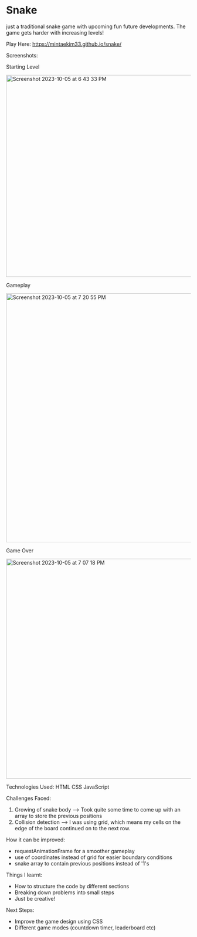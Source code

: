 # Snake
just a traditional snake game with upcoming fun future developments.
The game gets harder with increasing levels!

Play Here: 
https://mintaekim33.github.io/snake/

Screenshots:

Starting Level

<img width="551" alt="Screenshot 2023-10-05 at 6 43 33 PM" src="https://github.com/mintaekim33/snake/assets/142648992/61952244-be64-489d-90f3-c6cc3972f5f5">

Gameplay

<img width="679" alt="Screenshot 2023-10-05 at 7 20 55 PM" src="https://github.com/mintaekim33/snake/assets/142648992/f48a3ba0-51b8-45ef-b273-d57aaaa0e806">

Game Over

<img width="600" alt="Screenshot 2023-10-05 at 7 07 18 PM" src="https://github.com/mintaekim33/snake/assets/142648992/637523f1-a122-495b-a768-163fbd178562">

Technologies Used: HTML CSS JavaScript

Challenges Faced:
1. Growing of snake body --> Took quite some time to come up with an array to store the previous positions
2. Collision detection --> I was using grid, which means my cells on the edge of the board continued on to the next row.

How it can be improved:
- requestAnimationFrame for a smoother gameplay
- use of coordinates instead of grid for easier boundary conditions
- snake array to contain previous positions instead of '1's

Things I learnt:
- How to structure the code by different sections
- Breaking down problems into small steps
- Just be creative!

Next Steps:
- Improve the game design using CSS
- Different game modes (countdown timer, leaderboard etc)
